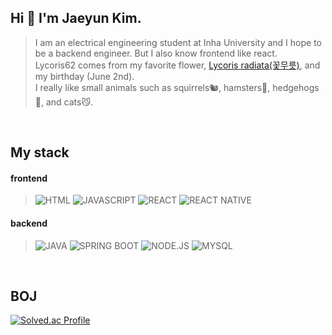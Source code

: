 ## Hi 👋 I'm Jaeyun Kim. 

> I am an electrical engineering student at Inha University and I hope to be a backend engineer. But I also know frontend like react.   
> Lycoris62 comes from my favorite flower, [Lycoris radiata(꽃무릇)](https://en.wikipedia.org/wiki/Lycoris_radiata), and my birthday (June 2nd).   
> I really like small animals such as squirrels🐿️, hamsters🐹, hedgehogs🦔, and cats😼.

<br />   

## My stack
#### frontend
> ![HTML](https://img.shields.io/badge/html5-E34F26.svg?&style=for-the-badge&logo=html5&logoColor=white)
![JAVASCRIPT](https://img.shields.io/badge/javascript-F7DF1E.svg?&style=for-the-badge&logo=javascript&logoColor=white)
![REACT](https://img.shields.io/badge/react-61DAFB.svg?&style=for-the-badge&logo=react&logoColor=white) 
![REACT NATIVE](https://img.shields.io/badge/reactnative-61DAFB.svg?&style=for-the-badge&logo=react&logoColor=white) 
   
#### backend
> ![JAVA](https://img.shields.io/badge/Java-007396?style=for-the-badge&logo=Java&logoColor=white)
![SPRING BOOT](https://img.shields.io/badge/springboot-6DB33F.svg?&style=for-the-badge&logo=springboot&logoColor=white)
![NODE.JS](https://img.shields.io/badge/node.js-339933.svg?&style=for-the-badge&logo=node.js&logoColor=white) 
![MYSQL](https://img.shields.io/badge/mysql-4479A1.svg?&style=for-the-badge&logo=mysql&logoColor=white)

<br />   

## BOJ
[![Solved.ac Profile](http://mazassumnida.wtf/api/v2/generate_badge?boj=wodbs7758)](https://solved.ac/wodbs7758/)

<!--
**lycoris62/lycoris62** is a ✨ _special_ ✨ repository because its `README.md` (this file) appears on your GitHub profile.

Here are some ideas to get you started:

- 🔭 I’m currently working on ...
- 🌱 I’m currently learning ...
- 👯 I’m looking to collaborate on ...
- 🤔 I’m looking for help with ...
- 💬 Ask me about ...
- 📫 How to reach me: ...
- 😄 Pronouns: ...
- ⚡ Fun fact: ...
-->


